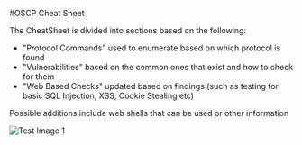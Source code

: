 #OSCP Cheat Sheet 

The CheatSheet is divided into sections based on the following:
- "Protocol Commands" used to enumerate based on which protocol is found 
- "Vulnerabilities" based on the common ones that exist and how to check for them
- "Web Based Checks" updated based on findings (such as testing for basic SQL Injection, XSS, Cookie Stealing etc)

Possible additions include web shells that can be used or other information

![Test Image 1](https://media.discordapp.net/attachments/754453984043073646/800516131894329344/image0.png?width=657&height=676)
